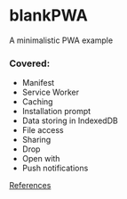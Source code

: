 # blankPWA  
A minimalistic PWA example  

### Covered:  
* Manifest  
* Service Worker  
* Caching  
* Installation prompt  
* Data storing in IndexedDB  
* File access  
* Sharing
* Drop  
* Open with  
* Push notifications  

[References](References.md)  
